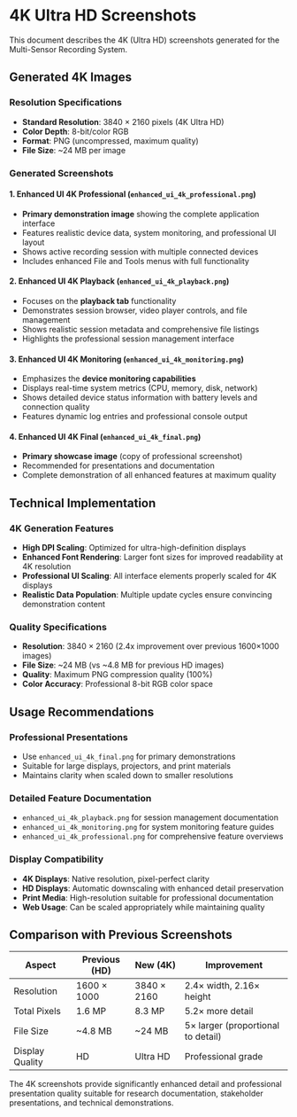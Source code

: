 # 4K Ultra HD Screenshots

This document describes the 4K (Ultra HD) screenshots generated for the Multi-Sensor Recording System.

## Generated 4K Images

### Resolution Specifications
- **Standard Resolution**: 3840 × 2160 pixels (4K Ultra HD)
- **Color Depth**: 8-bit/color RGB
- **Format**: PNG (uncompressed, maximum quality)
- **File Size**: ~24 MB per image

### Generated Screenshots

#### 1. Enhanced UI 4K Professional (`enhanced_ui_4k_professional.png`)
- **Primary demonstration image** showing the complete application interface
- Features realistic device data, system monitoring, and professional UI layout
- Shows active recording session with multiple connected devices
- Includes enhanced File and Tools menus with full functionality

#### 2. Enhanced UI 4K Playback (`enhanced_ui_4k_playback.png`)
- Focuses on the **playback tab** functionality
- Demonstrates session browser, video player controls, and file management
- Shows realistic session metadata and comprehensive file listings
- Highlights the professional session management interface

#### 3. Enhanced UI 4K Monitoring (`enhanced_ui_4k_monitoring.png`)
- Emphasizes the **device monitoring capabilities**
- Displays real-time system metrics (CPU, memory, disk, network)
- Shows detailed device status information with battery levels and connection quality
- Features dynamic log entries and professional console output

#### 4. Enhanced UI 4K Final (`enhanced_ui_4k_final.png`)
- **Primary showcase image** (copy of professional screenshot)
- Recommended for presentations and documentation
- Complete demonstration of all enhanced features at maximum quality

## Technical Implementation

### 4K Generation Features
- **High DPI Scaling**: Optimized for ultra-high-definition displays
- **Enhanced Font Rendering**: Larger font sizes for improved readability at 4K resolution
- **Professional UI Scaling**: All interface elements properly scaled for 4K displays
- **Realistic Data Population**: Multiple update cycles ensure convincing demonstration content

### Quality Specifications
- **Resolution**: 3840 × 2160 (2.4x improvement over previous 1600×1000 images)
- **File Size**: ~24 MB (vs ~4.8 MB for previous HD images)
- **Quality**: Maximum PNG compression quality (100%)
- **Color Accuracy**: Professional 8-bit RGB color space

## Usage Recommendations

### Professional Presentations
- Use `enhanced_ui_4k_final.png` for primary demonstrations
- Suitable for large displays, projectors, and print materials
- Maintains clarity when scaled down to smaller resolutions

### Detailed Feature Documentation
- `enhanced_ui_4k_playback.png` for session management documentation
- `enhanced_ui_4k_monitoring.png` for system monitoring feature guides
- `enhanced_ui_4k_professional.png` for comprehensive feature overviews

### Display Compatibility
- **4K Displays**: Native resolution, pixel-perfect clarity
- **HD Displays**: Automatic downscaling with enhanced detail preservation
- **Print Media**: High-resolution suitable for professional documentation
- **Web Usage**: Can be scaled appropriately while maintaining quality

## Comparison with Previous Screenshots

| Aspect | Previous (HD) | New (4K) | Improvement |
|--------|---------------|----------|-------------|
| Resolution | 1600 × 1000 | 3840 × 2160 | 2.4× width, 2.16× height |
| Total Pixels | 1.6 MP | 8.3 MP | 5.2× more detail |
| File Size | ~4.8 MB | ~24 MB | 5× larger (proportional to detail) |
| Display Quality | HD | Ultra HD | Professional grade |

The 4K screenshots provide significantly enhanced detail and professional presentation quality suitable for research documentation, stakeholder presentations, and technical demonstrations.